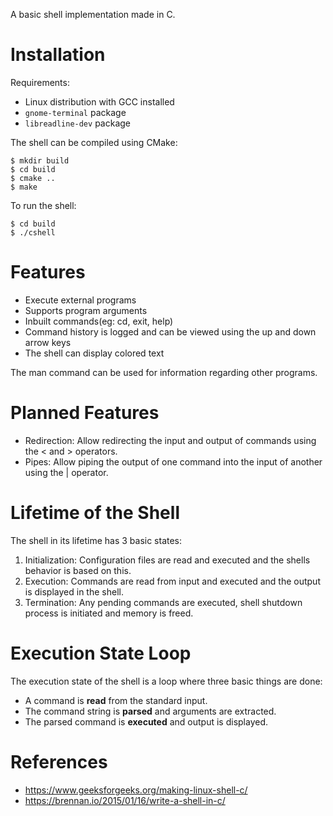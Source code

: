 A basic shell implementation made in C.

# Installation
Requirements:  
- Linux distribution with GCC installed
- `gnome-terminal` package
- `libreadline-dev` package

The shell can be compiled using CMake:
```
$ mkdir build
$ cd build
$ cmake ..
$ make
```

To run the shell:
```
$ cd build
$ ./cshell
```

# Features
- Execute external programs
- Supports program arguments
- Inbuilt commands(eg: cd, exit, help)
- Command history is logged and can be viewed using the up and down arrow keys
- The shell can display colored text

The man command can be used for information regarding other programs.

# Planned Features
- Redirection: Allow redirecting the input and output of commands using the < and > operators.
- Pipes: Allow piping the output of one command into the input of another using the | operator.

# Lifetime of the Shell
The shell in its lifetime has 3 basic states:
1. Initialization: Configuration files are read and executed and the shells behavior is based on this.
2. Execution: Commands are read from input and executed and the output is displayed in the shell.
3. Termination: Any pending commands are executed, shell shutdown process is initiated and memory is freed.

# Execution State Loop
The execution state of the shell is a loop where three basic things are done:
- A command is __read__ from the standard input.
- The command string is __parsed__ and arguments are extracted.
- The parsed command is __executed__ and output is displayed.

# References
- https://www.geeksforgeeks.org/making-linux-shell-c/
- https://brennan.io/2015/01/16/write-a-shell-in-c/
